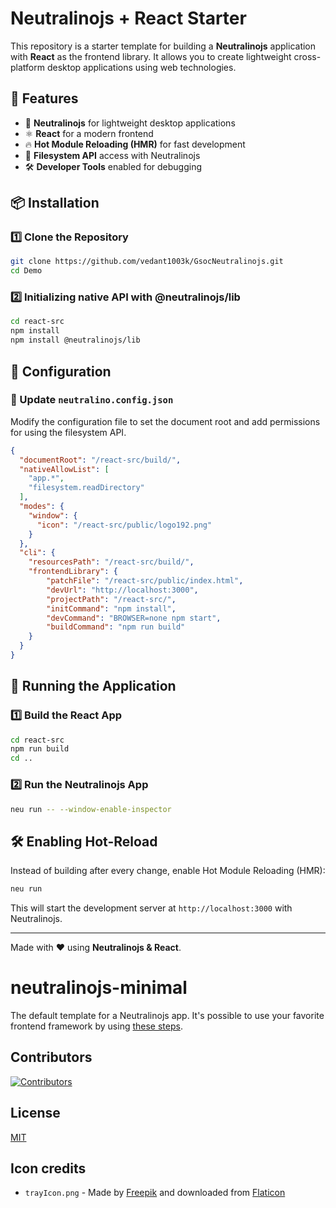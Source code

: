 # Neutralinojs + React Starter

This repository is a starter template for building a **Neutralinojs** application with **React** as the frontend library. It allows you to create lightweight cross-platform desktop applications using web technologies.

## 📌 Features
- 🚀 **Neutralinojs** for lightweight desktop applications
- ⚛️ **React** for a modern frontend
- 🔥 **Hot Module Reloading (HMR)** for fast development
- 📁 **Filesystem API** access with Neutralinojs
- 🛠️ **Developer Tools** enabled for debugging

## 📦 Installation

### **1️⃣ Clone the Repository**
```sh
git clone https://github.com/vedant1003k/GsocNeutralinojs.git
cd Demo
```

### **2️⃣ Initializing native API with @neutralinojs/lib**
```sh
cd react-src
npm install
npm install @neutralinojs/lib
```

## 🔧 Configuration

### **📂 Update `neutralino.config.json`**
Modify the configuration file to set the document root and add permissions for using the filesystem API.

```json
{
  "documentRoot": "/react-src/build/",
  "nativeAllowList": [
    "app.*",
    "filesystem.readDirectory"
  ],
  "modes": {
    "window": {
      "icon": "/react-src/public/logo192.png"
    }
  },
  "cli": {
    "resourcesPath": "/react-src/build/",
    "frontendLibrary": {
        "patchFile": "/react-src/public/index.html",
        "devUrl": "http://localhost:3000",
        "projectPath": "/react-src/",
        "initCommand": "npm install",
        "devCommand": "BROWSER=none npm start",
        "buildCommand": "npm run build"
    }
  }
}
```

## 🚀 Running the Application

### **1️⃣ Build the React App**
```sh
cd react-src
npm run build
cd ..
```

### **2️⃣ Run the Neutralinojs App**
```sh
neu run -- --window-enable-inspector
```

## 🛠 Enabling Hot-Reload
Instead of building after every change, enable Hot Module Reloading (HMR):
```sh
neu run
```
This will start the development server at `http://localhost:3000` with Neutralinojs.

---
Made with ❤️ using **Neutralinojs & React**.






# neutralinojs-minimal

The default template for a Neutralinojs app. It's possible to use your favorite frontend framework by using [these steps](https://neutralino.js.org/docs/getting-started/using-frontend-libraries).

## Contributors

[![Contributors](https://contrib.rocks/image?repo=neutralinojs/neutralinojs-minimal)](https://github.com/neutralinojs/neutralinojs-minimal/graphs/contributors)

## License

[MIT](LICENSE)

## Icon credits

- `trayIcon.png` - Made by [Freepik](https://www.freepik.com) and downloaded from [Flaticon](https://www.flaticon.com)
